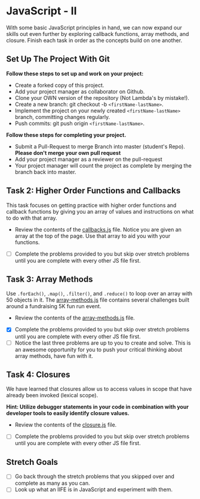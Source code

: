 
# JavaScript - II

With some basic JavaScript principles in hand, we can now expand our skills out even further by exploring callback functions, array methods, and closure.  Finish each task in order as the concepts build on one another.

## Set Up The Project With Git

**Follow these steps to set up and work on your project:**

* Create a forked copy of this project.
* Add your project manager as collaborator on Github.
* Clone your OWN version of the repository (Not Lambda's by mistake!).
* Create a new branch: git checkout -b `<firstName-lastName>`.
* Implement the project on your newly created `<firstName-lastName>` branch, committing changes regularly.
* Push commits: git push origin `<firstName-lastName>`.

**Follow these steps for completing your project.**

* Submit a Pull-Request to merge <firstName-lastName> Branch into master (student's  Repo). **Please don't merge your own pull request**
* Add your project manager as a reviewer on the pull-request
* Your project manager will count the project as complete by merging the branch back into master.

## Task 2: Higher Order Functions and Callbacks

This task focuses on getting practice with higher order functions and callback functions by giving you an array of values and instructions on what to do with that array.

* Review the contents of the [callbacks.js](assignments/callbacks.js) file.  Notice you are given an array at the top of the page.  Use that array to aid you with your functions.
* [ ] Complete the problems provided to you but skip over stretch problems until you are complete with every other JS file first.

## Task 3: Array Methods

Use `.forEach()`, `.map()`, `.filter()`, and `.reduce()` to loop over an array with 50 objects in it. The [array-methods.js](assignments/array-methods.js) file contains several challenges built around a fundraising 5K fun run event.

* Review the contents of the [array-methods.js](assignments/array-methods.js) file.  
* [x] Complete the problems provided to you but skip over stretch problems until you are complete with every other JS file first.
* [ ] Notice the last three problems are up to you to create and solve. This is an awesome opportunity for you to push your critical thinking about array methods, have fun with it.

## Task 4: Closures

We have learned that closures allow us to access values in scope that have already been invoked (lexical scope).  

**Hint: Utilize debugger statements in your code in combination with your developer tools to easily identify closure values.**

* Review the contents of the [closure.js](assignments/closure.js) file.  
* [ ] Complete the problems provided to you but skip over stretch problems until you are complete with every other JS file first.

## Stretch Goals

* [ ] Go back through the stretch problems that you skipped over and complete as many as you can.
* [ ] Look up what an IIFE is in JavaScript and experiment with them.